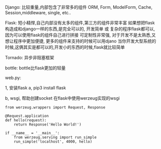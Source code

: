 Django:
比较重量,内部包含了非常多的组件
ORM, Form, ModelForm, Cache, Session,middleware, single, etc..

Flask: 
短小精悍,自己内部没有太多的组件,第三方的组件非常丰富
如果想把flask构造成和django一样的东西,是完全可以的,
开发简单 或 复杂的程序flask都可以, 因为可以使用flask的组件自己进行拼接
可定制性非常强, 对于开发不是太熟悉,又想让程序中更加便捷, 更多的组件来支持的时候可以用djano
当你开发大型系统的时候,这俩其实是都可以的,开发小的东西的时候,flask就比较简单

Tornado:
异步非阻塞框架

bottle:
bottle比flask更加的轻量

web.py:



1, 安装flask
a,
pip3 install flask

b,
wsgi, 帮助创建socket
在flask中使用werzeug实现的wsgi

    from werzeug.wrappers import Request, Response
    	
    @Request.application
    def hello(request):
    	return Response('Hello World!')
    
    if __name__ = '__main__':
    	from werzeug.serving import run_simple
    	run_simple('localhost', 4000, hello)
    